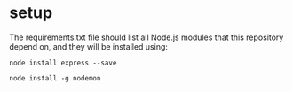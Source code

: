 # setup
The requirements.txt file should list all Node.js modules that this repository depend on, and they will be installed using:

```
node install express --save
```
```
node install -g nodemon
```
